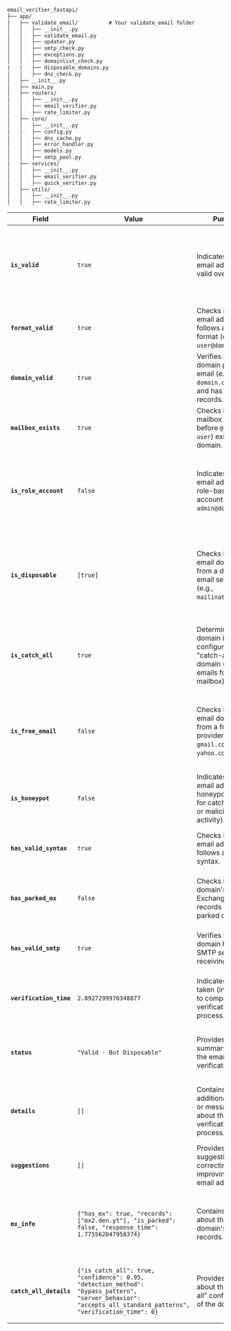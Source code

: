 ```html
email_verifier_fastapi/
├── app/
│   ├── validate_email/          # Your validate_email folder
│   │   ├── __init__.py
│   │   ├── validate_email.py
│   │   ├── updater.py
│   │   ├── smtp_check.py
│   │   ├── exceptions.py
│   │   ├── domainlist_check.py
|   |   ├── disposable_domains.py
│   │   ├── dns_check.py
│   ├── __init__.py
│   ├── main.py
│   ├── routers/
│   │   ├── __init__.py
│   │   ├── email_verifier.py
│   │   ├── rate_limiter.py
│   ├── core/
│   │   ├── __init__.py
│   │   ├── config.py
│   │   ├── dns_cache.py
│   │   ├── error_handler.py
│   │   ├── models.py
│   │   ├── smtp_pool.py
│   ├── services/
│   │   ├── __init__.py
│   │   ├── email_verifier.py
│   │   ├── quick_verifier.py
│   ├── utils/
│   │   ├── __init__.py
│   │   ├── rate_limiter.py

```

| **Field**               | **Value**                              | **Purpose**                                                                                     | **Use Case**                                                                                   |
|--------------------------|----------------------------------------|-------------------------------------------------------------------------------------------------|-----------------------------------------------------------------------------------------------|
| **`is_valid`**           | `true`                                 | Indicates if the email address is valid overall.                                               | Determines if the email address can be considered valid based on all checks performed.        |
| **`format_valid`**       | `true`                                 | Checks if the email address follows a valid format (e.g., `user@domain.com`).                  | Ensures the email address is syntactically correct.                                           |
| **`domain_valid`**       | `true`                                 | Verifies if the domain part of the email (e.g., `domain.com`) exists and has valid DNS records. | Confirms that the domain is real and can receive emails.                                      |
| **`mailbox_exists`**     | `true`                                 | Checks if the mailbox (the part before `@`, e.g., `user`) exists on the domain.                | Determines if the email address is deliverable.                                               |
| **`is_role_account`**    | `false`                                | Indicates if the email address is a role-based account (e.g., `admin@domain.com`).             | Helps identify generic or shared email addresses that may not belong to a specific individual.|
| **`is_disposable`**      | `[true]`                               | Checks if the email domain is from a disposable email service (e.g., `mailinator.com`).        | Identifies temporary or throwaway email addresses, often used for spam or fraudulent activity.|
| **`is_catch_all`**       | `true`                                 | Determines if the domain is configured as a "catch-all" domain (accepts emails for any mailbox).| Helps identify domains where email addresses may not be verified individually.                |
| **`is_free_email`**      | `false`                                | Checks if the email domain is from a free email provider (e.g., `gmail.com`, `yahoo.com`).     | Identifies emails from free services, which may be less trustworthy for certain use cases.    |
| **`is_honeypot`**        | `false`                                | Indicates if the email address is a honeypot (a trap for catching spam or malicious activity). | Helps detect potentially malicious or spam-related email addresses.                           |
| **`has_valid_syntax`**   | `true`                                 | Checks if the email address follows a valid syntax.                                            | Ensures the email address is properly formatted.                                              |
| **`has_parked_mx`**      | `false`                                | Checks if the domain's MX (Mail Exchange) records are parked or inactive.                      | Identifies domains that are not actively used for email.                                      |
| **`has_valid_smtp`**     | `true`                                 | Verifies if the domain has a valid SMTP server for receiving emails.                           | Confirms that the domain can receive emails.                                                  |
| **`verification_time`**  | `2.8927299976348877`                   | Indicates the time taken (in seconds) to complete the verification process.                    | Measures the performance of the verification process.                                         |
| **`status`**             | `"Valid - But Disposable"`             | Provides a summary status of the email verification.                                           | Gives a quick overview of the email's validity and any issues.                                |
| **`details`**            | `[]`                                   | Contains additional details or messages about the verification process.                        | Provides extra information or warnings about the email verification.                          |
| **`suggestions`**        | `[]`                                   | Provides suggestions for correcting or improving the email address.                            | Helps users fix issues with their email addresses.                                            |
| **`mx_info`**            | `{"has_mx": true, "records": ["mx2.den.yt"], "is_parked": false, "response_time": 1.775562047958374}` | Contains details about the domain's MX records.                                               | Confirms the domain's ability to receive emails and measures response time.                   |
| **`catch_all_details`**  | `{"is_catch_all": true, "confidence": 0.95, "detection_method": "bypass_pattern", "server_behavior": "accepts_all_standard_patterns", "verification_time": 0}` | Provides details about the "catch-all" configuration of the domain.                           | Helps identify domains that accept emails for any mailbox name.                               |